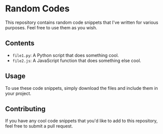 # Random Codes

This repository contains random code snippets that I've written for various purposes. Feel free to use them as you wish.

## Contents

- `file1.py`: A Python script that does something cool.
- `file2.js`: A JavaScript function that does something else cool.

## Usage

To use these code snippets, simply download the files and include them in your project.

## Contributing

If you have any cool code snippets that you'd like to add to this repository, feel free to submit a pull request.
